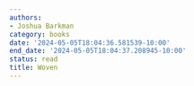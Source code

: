 ```yaml
---
authors:
- Joshua Barkman
category: books
date: '2024-05-05T18:04:36.581539-10:00'
end_date: '2024-05-05T18:04:37.208945-10:00'
status: read
title: Woven
---
```

